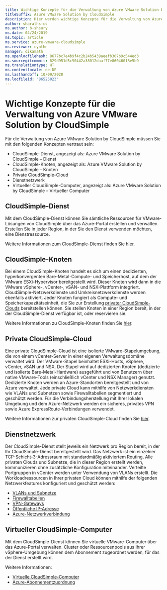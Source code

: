 ```yaml
---
title: Wichtige Konzepte für die Verwaltung von Azure VMware Solution by CloudSimple
titleSuffix: Azure VMware Solution by CloudSimple
description: Hier werden wichtige Konzepte für die Verwaltung von Azure VMware Solution by CloudSimple beschrieben.
author: sharaths-cs
ms.author: b-shsury
ms.date: 04/24/2019
ms.topic: article
ms.service: azure-vmware-cloudsimple
ms.reviewer: cynthn
manager: dikamath
ms.openlocfilehash: 8677bc7e4b9f4c2b24b5439aeefb307b9c544ed3
ms.sourcegitcommit: 829d951d5c90442a38012daaf77e86046018e5b9
ms.translationtype: HT
ms.contentlocale: de-DE
ms.lasthandoff: 10/09/2020
ms.locfileid: "86525023"
---
```

# <a name="key-concepts-for-administration-of-azure-vmware-solutions-by-cloudsimple"></a>Wichtige Konzepte für die Verwaltung von Azure VMware Solution by CloudSimple

Für die Verwaltung von Azure VMware Solution by CloudSimple müssen Sie mit den folgenden Konzepten vertraut sein:

* CloudSimple-Dienst, angezeigt als: Azure VMware Solution by CloudSimple – Dienst
* CloudSimple-Knoten, angezeigt als: Azure VMware Solution by CloudSimple – Knoten
* Private CloudSimple-Cloud
* Dienstnetzwerk
* Virtueller CloudSimple-Computer, angezeigt als: Azure VMware Solution by CloudSimple – Virtueller Computer

## <a name="cloudsimple-service"></a>CloudSimple-Dienst

Mit dem CloudSimple-Dienst können Sie sämtliche Ressourcen für VMware-Lösungen von CloudSimple über das Azure-Portal erstellen und verwalten. Erstellen Sie in jeder Region, in der Sie den Dienst verwenden möchten, eine Dienstressource.

Weitere Informationen zum CloudSimple-Dienst finden Sie [hier](cloudsimple-service.md).

## <a name="cloudsimple-node"></a>CloudSimple-Knoten

Bei einem CloudSimple-Knoten handelt es sich um einen dedizierten, hyperkonvergenten Bare-Metal-Compute- und Speicherhost, auf dem der VMware ESXi-Hypervisor bereitgestellt wird. Dieser Knoten wird dann in die VMware vSphere-, vCenter-, vSAN- und NSX-Plattform integriert. CloudSimple-Netzwerkdienste und Umkreisnetzwerkdienste werden ebenfalls aktiviert. Jeder Knoten fungiert als Compute- und Speicherkapazitätseinheit, die Sie zur Erstellung [privater CloudSimple-Clouds](cloudsimple-private-cloud.md) bereitstellen können. Sie stellen Knoten in einer Region bereit, in der der CloudSimple-Dienst verfügbar ist, oder reservieren sie.

Weitere Informationen zu CloudSimple-Knoten finden Sie [hier](cloudsimple-node.md).

## <a name="cloudsimple-private-cloud"></a>Private CloudSimple-Cloud

Eine private CloudSimple-Cloud ist eine isolierte VMware-Stapelumgebung, die von einem vCenter-Server in einer eigenen Verwaltungsdomäne verwaltet wird. Der VMware-Stapel beinhaltet ESXi-Hosts, vSphere, vCenter, vSAN und NSX. Der Stapel wird auf dedizierten Knoten (dedizierte und isolierte Bare-Metal-Hardware) ausgeführt und von Benutzern über native VMware-Tools (einschließlich vCenter und NSX Manager) genutzt. Dedizierte Knoten werden an Azure-Standorten bereitgestellt und von Azure verwaltet. Jede private Cloud kann mithilfe von Netzwerkdiensten wie VLANs und Subnetzen sowie Firewalltabellen segmentiert und geschützt werden. Für die Verbindungsherstellung mit Ihrer lokalen Umgebung und dem Azure-Netzwerk werden ein sicheres, privates VPN sowie Azure ExpressRoute-Verbindungen verwendet.

Weitere Informationen zur privaten CloudSimple-Cloud finden Sie [hier](cloudsimple-private-cloud.md).

## <a name="service-networking"></a>Dienstnetzwerk

Der CloudSimple-Dienst stellt jeweils ein Netzwerk pro Region bereit, in der Ihr CloudSimple-Dienst bereitgestellt wird. Das Netzwerk ist ein einzelner TCP-Schicht-3-Adressraum mit standardmäßig aktiviertem Routing. Alle privaten Clouds und Subnetze, die in dieser Region erstellt werden, kommunizieren ohne zusätzliche Konfiguration miteinander. Verteilte Portgruppen in vCenter werden unter Verwendung von VLANs erstellt. Die Workloadressourcen in Ihrer privaten Cloud können mithilfe der folgenden Netzwerkfeatures konfiguriert und geschützt werden:

* [VLANs und Subnetze](cloudsimple-vlans-subnets.md)
* [Firewalltabellen](cloudsimple-firewall-tables.md)
* [VPN-Gateways](cloudsimple-vpn-gateways.md)
* [Öffentliche IP-Adresse](cloudsimple-public-ip-address.md)
* [Azure-Netzwerkverbindung](cloudsimple-azure-network-connection.md)

## <a name="cloudsimple-virtual-machine"></a>Virtueller CloudSimple-Computer

Mit dem CloudSimple-Dienst können Sie virtuelle VMware-Computer über das Azure-Portal verwalten. Cluster oder Ressourcenpools aus Ihrer vSphere-Umgebung können dem Abonnement zugeordnet werden, für das der Dienst erstellt wird.

Weitere Informationen:

* [Virtuelle CloudSimple-Computer](cloudsimple-virtual-machines.md)
* [Azure-Abonnementzuordnung](./azure-subscription-mapping.md)
